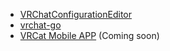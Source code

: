 - [VRChatConfigurationEditor](https://github.com/project-vrcat/VRChatConfigurationEditor)
- [vrchat-go](https://github.com/project-vrcat/vrchat-go)
- [VRCat Mobile APP](https://github.com/project-vrcat/vrcat-mobile) (Coming soon)
